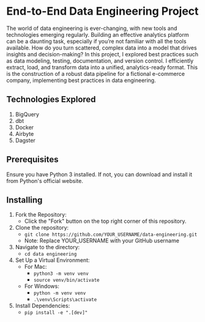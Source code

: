 # End-to-End Data Engineering Project

The world of data engineering is ever-changing, with new tools and technologies emerging regularly. Building an effective analytics platform can be a daunting task, especially if you’re not familiar with all the tools available. How do you turn scattered, complex data into a model that drives insights and decision-making?
In this project, I explored best practices such as data modeling, testing, documentation, and version control. I efficiently extract, load, and transform data into a unified, analytics-ready format. This is the construction of a robust data pipeline for a fictional e-commerce company, implementing best practices in data engineering.

## Technologies Explored
1. BigQuery
2. dbt
3. Docker
4. Airbyte
5. Dagster


## Prerequisites
Ensure you have Python 3 installed. If not, you can download and install it from Python's official website.

## Installing
1. Fork the Repository:
    - Click the "Fork" button on the top right corner of this repository.
2. Clone the repository:
    - `git clone https://github.com/YOUR_USERNAME/data-engineering.git`
    - Note: Replace YOUR_USERNAME with your GitHub username
3. Navigate to the directory:
    - `cd data engineering`
4. Set Up a Virtual Environment:
    - For Mac:
        - `python3 -m venv venv` 
        - `source venv/bin/activate`
    - For Windows:
        - `python -m venv venv`
        - `.\venv\Scripts\activate`
5. Install Dependencies:
    - `pip install -e ".[dev]"`
